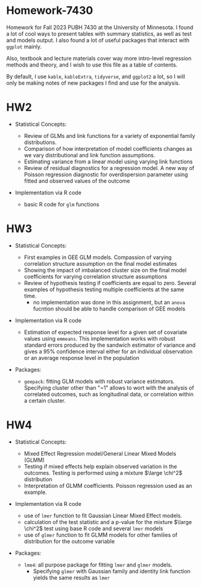 # Homework-7430

Homework for Fall 2023 PUBH 7430 at the University of Minnesota. I found a lot of cool ways to present tables with summary statistics, as well as test and models output. I also 
found a lot of useful packages that interact with `ggplot` mainly. 

Also, textbook and lecture materials cover way more intro-level regression methods and theory, and I wish to use this file as a table of  contents. 

By default, I use `kable`, `kableExtra`, `tidyverse`, and `ggplot2` a lot, so I will only be making notes of new packages 
I find and use for the analysis. 

# HW2

* Statistical Concepts: 
  + Review of GLMs and link functions for a variety of exponential family distributions. 
  + Comparison of how interpretation of model coefficients changes as we vary distributional and link function assumptions. 
  + Estimating variance from a linear model using varying link functions 
  + Review of residual diagnostics for a regression model. A new way of Poisson regression diagnostic for overdispersion parameter using fitted and observed values of the outcome 
  
* Implementation via R code
  + basic R code for `glm` functions 
  
# HW3

* Statistical Concepts: 
  + First examples in GEE GLM models. Compassion of varying correlation structure assumption on the final model estimates 
  + Showing the impact of imbalanced cluster size on the final model coefficients for varying correlation structure assumptions 
  + Review of hypothesis testing if coefficients are equal to zero. Several examples of hypothesis testing multiple coefficients at the same time. 
    - no implementation was done in this assignment, but an `anova` fucntion should be able to handle comparison of GEE models 
  
* Implementation via R code
  + Estimation of expected response level for a given set of covariate values using `emmeans`. This implementation works with 
    robust standard errors produced by the sandwich estimator of variance and gives a 95% confidence interval either for an 
    individual observation or an average response level in the population 
  
* Packages: 
  + `geepack`: fitting GLM models with robust variance estimators. Specifying cluster other than "~1" allows to wort with the 
    analysis of correlated outcomes, such as longitudinal data, or correlation within a certain cluster. 
  
# HW4

* Statistical Concepts: 
  + Mixed Effect Regression model/General Linear Mixed Models (GLMM)
  + Testing if mixed effects help explain observed variation in the outcomes. Testing is performed using a mixture $\large \chi^2$ distribution 
  + Interpretation of GLMM coefficients. Poisson regression used as an example. 
  
* Implementation via R code
  + use of `lmer` function to fit Gaussian Linear Mixed Effect models. 
  + calculation of the test statistic and a p-value for the mixture $\large \chi^2$ test using base R code and several `lmer` models
  + use of `glmer` function to fit GLMM models for other families of distribution for the outcome variable 
  
* Packages: 
  + `lme4`: all purpose package for fitting `lmer` and `glmer` models. 
    - Specifying `glmer` with Gaussian family and identity link function yields the same results as `lmer` 
  
